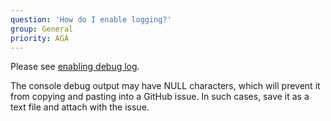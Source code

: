 ```yaml
---
question: 'How do I enable logging?'
group: General
priority: AGA
---
```


Please see [enabling debug log](/guide/stompjs/using-stompjs-v5.html#debug).

The console debug output may have NULL characters, which will prevent it from copying and pasting
into a GitHub issue.
In such cases, save it as a text file and attach with the issue.
